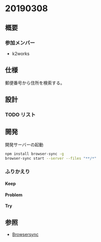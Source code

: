 # 20190308

## 概要

### 参加メンバー

- k2works

## 仕様

郵便番号から住所を検索する。

## 設計

### TODO リスト

## 開発

開発サーバーの起動

```bash
npm install browser-sync -g
browser-sync start --server --files "**/*"
```

### ふりかえり

#### Keep

#### Problem

#### Try

## 参照
- [Browsersync](https://www.browsersync.io/)
